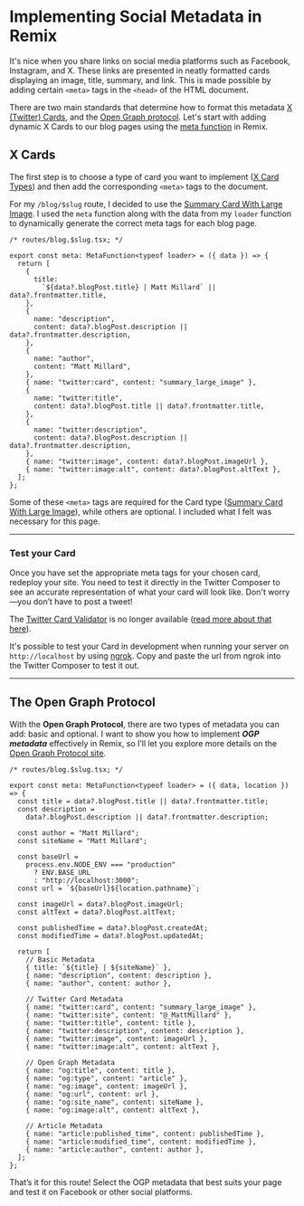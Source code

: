 # Implementing Social Metadata in Remix

It's nice when you share links on social media platforms such as Facebook, Instagram, and X. These links are presented in neatly formatted cards displaying an image, title, summary, and link. This is made possible by adding certain `<meta>` tags in the `<head>` of the HTML document.

There are two main standards that determine how to format this metadata [X (Twitter) Cards](https://developer.x.com/en/docs/x-for-websites/cards/overview/abouts-cards), and the [Open Graph protocol](https://ogp.me/). Let's start with adding dynamic X Cards to our blog pages using the [meta function](https://remix.run/docs/en/main/route/meta) in Remix.

## X Cards

The first step is to choose a type of card you want to implement ([X Card Types](https://developer.x.com/en/docs/x-for-websites/cards/overview/abouts-cards#:~:text=Drive%20engagement%20from,Started%20Guide.)) and then add the corresponding `<meta>` tags to the document.

For my `/blog/$slug` route, I decided to use the [Summary Card With Large Image](https://developer.x.com/en/docs/x-for-websites/cards/overview/summary-card-with-large-image). I used the `meta` function along with the data from my `loader` function to dynamically generate the correct meta tags for each blog page.

```tsx
/* routes/blog.$slug.tsx; */

export const meta: MetaFunction<typeof loader> = ({ data }) => {
  return [
    {
      title:
        `${data?.blogPost.title} | Matt Millard` || data?.frontmatter.title,
    },
    {
      name: "description",
      content: data?.blogPost.description || data?.frontmatter.description,
    },
    {
      name: "author",
      content: "Matt Millard",
    },
    { name: "twitter:card", content: "summary_large_image" },
    {
      name: "twitter:title",
      content: data?.blogPost.title || data?.frontmatter.title,
    },
    {
      name: "twitter:description",
      content: data?.blogPost.description || data?.frontmatter.description,
    },
    { name: "twitter:image", content: data?.blogPost.imageUrl },
    { name: "twitter:image:alt", content: data?.blogPost.altText },
  ];
};
```

Some of these `<meta>` tags are required for the Card type ([Summary Card With Large Image](https://developer.x.com/en/docs/x-for-websites/cards/overview/summary-card-with-large-image)), while others are optional. I included what I felt was necessary for this page.

---

### Test your Card

Once you have set the appropriate meta tags for your chosen card, redeploy your site. You need to test it directly in the Twitter Composer to see an accurate representation of what your card will look like. Don't worry—you don’t have to post a tweet!

The [Twitter Card Validator](https://cards-dev.x.com/validator) is no longer available ([read more about that here](https://devcommunity.x.com/t/card-validator-preview-removal/175006)).

It's possible to test your Card in development when running your server on `http://localhost` by using [ngrok](https://dashboard.ngrok.com/get-started/setup/macos). Copy and paste the url from ngrok into the Twitter Composer to test it out.

---

## The Open Graph Protocol

With the **Open Graph Protocol**, there are two types of metadata you can add: basic and optional. I want to show you how to implement **_OGP metadata_** effectively in Remix, so I’ll let you explore more details on the [Open Graph Protocol site](https://ogp.me/).

```tsx
/* routes/blog.$slug.tsx; */

export const meta: MetaFunction<typeof loader> = ({ data, location }) => {
  const title = data?.blogPost.title || data?.frontmatter.title;
  const description =
    data?.blogPost.description || data?.frontmatter.description;

  const author = "Matt Millard";
  const siteName = "Matt Millard";

  const baseUrl =
    process.env.NODE_ENV === "production"
      ? ENV.BASE_URL
      : "http://localhost:3000";
  const url = `${baseUrl}${location.pathname}`;

  const imageUrl = data?.blogPost.imageUrl;
  const altText = data?.blogPost.altText;

  const publishedTime = data?.blogPost.createdAt;
  const modifiedTime = data?.blogPost.updatedAt;

  return [
    // Basic Metadata
    { title: `${title} | ${siteName}` },
    { name: "description", content: description },
    { name: "author", content: author },

    // Twitter Card Metadata
    { name: "twitter:card", content: "summary_large_image" },
    { name: "twitter:site", content: "@_MattMillard" },
    { name: "twitter:title", content: title },
    { name: "twitter:description", content: description },
    { name: "twitter:image", content: imageUrl },
    { name: "twitter:image:alt", content: altText },

    // Open Graph Metadata
    { name: "og:title", content: title },
    { name: "og:type", content: "article" },
    { name: "og:image", content: imageUrl },
    { name: "og:url", content: url },
    { name: "og:site_name", content: siteName },
    { name: "og:image:alt", content: altText },

    // Article Metadata
    { name: "article:published_time", content: publishedTime },
    { name: "article:modified_time", content: modifiedTime },
    { name: "article:author", content: author },
  ];
};
```

That’s it for this route! Select the OGP metadata that best suits your page and test it on Facebook or other social platforms.
